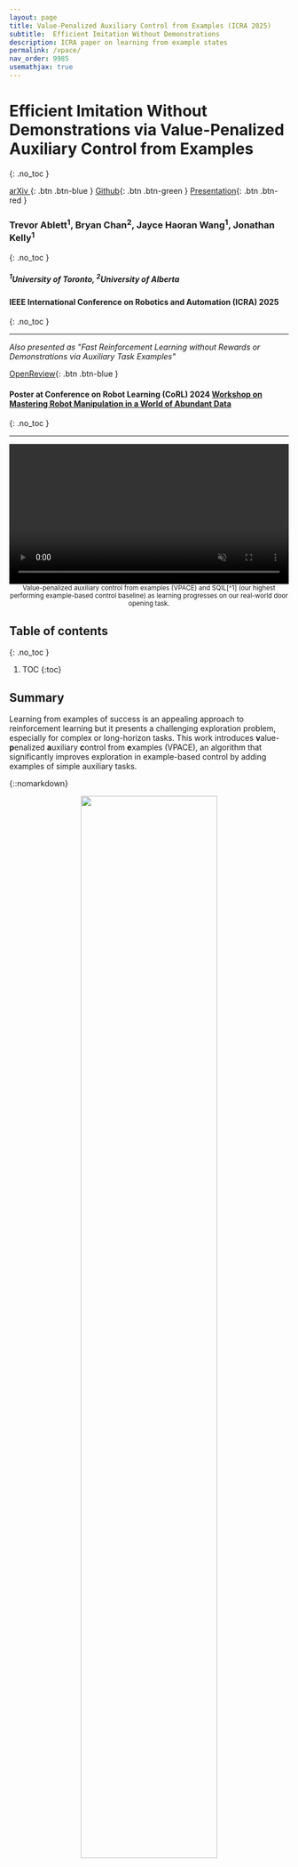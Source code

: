 ```yaml
---
layout: page
title: Value-Penalized Auxiliary Control from Examples (ICRA 2025)
subtitle:  Efficient Imitation Without Demonstrations
description: ICRA paper on learning from example states
permalink: /vpace/
nav_order: 9985
usemathjax: true
---
```


# Efficient Imitation Without Demonstrations via Value-Penalized Auxiliary Control from Examples
{: .no_toc }

[<i class="fa fa-file-text-o" aria-hidden="true"></i> arXiv ](https://arxiv.org/abs/2407.03311){: .btn .btn-blue }
[<i class="fa fa-github" aria-hidden="true"></i> Github](https://github.com/utiasSTARS/vpace){: .btn .btn-green }
[<i class="fa fa-youtube" aria-hidden="true"></i> Presentation](https://youtu.be/PgmWjTcfCVE?si=qRD61RiSJ8sstRSb){: .btn .btn-red }
<!-- [<i class="fa fa-youtube" aria-hidden="true"></i> Supplementary Video](https://youtu.be/1BgS78-5_vA){: .btn .btn-purple } -->


### Trevor Ablett<sup>1</sup>, Bryan Chan<sup>2</sup>, Jayce Haoran Wang<sup>1</sup>, Jonathan Kelly<sup>1</sup>
{: .no_toc }

<h5>
    <i>
        <sup>1</sup>University of Toronto, <sup>2</sup>University of Alberta
    </i>
</h5>

#### IEEE International Conference on Robotics and Automation (ICRA) 2025
{: .no_toc }

---
*Also presented as "Fast Reinforcement Learning without Rewards or Demonstrations via Auxiliary Task Examples"*

[<i class="fa fa-file-text-o" aria-hidden="true"></i> OpenReview](https://openreview.net/forum?id=5gRB5Z4QIg){: .btn .btn-blue }

#### Poster at Conference on Robot Learning (CoRL) 2024 [Workshop on Mastering Robot Manipulation in a World of Abundant Data](https://www.dynsyslab.org/mastering-robot-manipulation-in-a-world-of-abundant-data/)
{: .no_toc }

---

<!-- <br /> -->

<!-- {::nomarkdown} -->
<div style='text-align:center'>
    <video width='100%' autoplay loop muted>
        <source src='/assets/vpace/videos/real/realdoor-exploration.mp4' type='video/mp4'>
        Your browser does not support the video tag.
    </video>
    <div><small> Value-penalized auxiliary control from examples (VPACE) and SQIL<p style="display:inline" markdown="1">[^1]</p> (our highest performing example-based control baseline) as learning progresses on our real-world door opening task.</small></div>
</div>
<!-- {:/} -->

## Table of contents
{: .no_toc }
<!-- {: .no_toc .text-delta } -->

1. TOC
{:toc}

## Summary

Learning from examples of success is an appealing approach to reinforcement learning but it presents a challenging exploration problem, especially for complex or long-horizon tasks. 
This work introduces **v**alue-**p**enalized **a**uxiliary **c**ontrol from **e**xamples (VPACE), an algorithm that significantly improves exploration in example-based control by adding examples of simple auxiliary tasks.

{::nomarkdown}
<div style='text-align:center'>
    <img src='/assets/vpace/figs/system/vpace-motivation-new-50.png' width='70%'>
    <div><small>Auxiliary control from examples (ACE) improves upon example-based control (EBC) through the addition of scheduled exploration of auxiliary tasks. VPACE fixes a value overestimation problem that occurs due to the highly exploratory data generated by ACE.</small></div>
</div>
{:/}

<!-- <img style="float: left; margin: 20px 10px 25px 10px;" width='40%' src="/assets/vpace/figs/all_envs_avg_with_real/squish_r_fig.png"> -->
<!-- <div style='text-align:center; float: left; margin: 20px 10px 25px 10px; width: 40%'>
    <img src="/assets/vpace/figs/all_envs_avg_with_real/squish_r_fig.png">
    <div><small>Average performance of VPACE compared with SQIL<p style="display:inline" markdown="1">[^1]</p>, RCE<p style="display:inline" markdown="1">[^2]</p>, DAC<p style="display:inline" markdown="1">[^3], and SQIL with an exploration bonus.</p>.</small></div>
</div> -->

For instance, a manipulation task may have auxiliary examples of an object being reached for, grasped, or lifted. We show that the naı̈ve application of scheduled auxiliary control to example-based learning can lead to value overestimation and poor performance. We resolve the problem with an above-success-level value penalty. Across both simulated and real robotic environments, we show that our approach substantially improves learning efficiency for challenging tasks, while maintaining bounded value estimates. We compare with existing approaches to example-based learning, inverse reinforcement learning, and an exploration bonus. Preliminary results also suggest that VPACE may learn more efficiently than the more common approaches of using full trajectories or true sparse rewards.

<div style='text-align:center'>
    <img src='/assets/vpace/figs/all_envs_avg_with_real/sideleg_rliable_real_x_squish_r_fig.png' width='60%'>
    <div><small>Average performance of VPACE compared with SQIL<p style="display:inline" markdown="1">[^1]</p>, RCE<p style="display:inline" markdown="1">[^2]</p>, DAC<p style="display:inline" markdown="1">[^3]</p>, and SQIL with an exploration bonus<p style="display:inline" markdown="1">[^4]</p>.</small></div>
</div>


## Approach

VPACE boils down to three main changes to standard off-policy inverse reinforcement learning:
1. Expert buffers are replaced with *example states* \\( s^\ast \in \mathcal{B}^\ast \\), where the only expert data provided to the agent are examples of successfully completed tasks.
2. Auxiliary task data is provided, in addition to main task data, following the design established by SAC-X[^5] (for RL) and LfGP [^6] (for IRL).
3. To mitigate highly erroneous value estimates derived from bootstrapping, exacerbated by the addition of auxiliary task data, we introduce a simple scheme for value penalization based on the current value estimate for example states.

We find that our approach improves performance and efficiency both with a separately learned reward function (as in DAC[^3]), and without (as in SQIL[^1], RCE[^2], and SQIL with an exploration bonus [^4]).

For more details on our approach, see our corresponding paper.

<!-- ### Value Penalization in Example-Based Control

A Markov decision process (MDP) is defined as \\( \mathcal{M} = \langle \mathcal{S}, \mathcal{A}, R, \mathcal{P}, \mathcal{\rho_0}, \gamma \rangle \\), where the sets \\( \mathcal{S} \\) and \\( \mathcal{A} \\)
are respectively the state and action space, \\( \mathcal{P} \\) is the state-transition environment dynamics distribution, \\( \mathcal{\rho_0} \\) is the initial state distribution, \\( \gamma \\) is the discount factor, and the true reward \\( R : \mathcal{S} × \mathcal{A} \rightarrow R \\) is unknown.

For any policy \\( \pi \\), we can define the value function and Q-function as:

$$
\begin{array}{cc}
    V^{\pi}(s) = \mathbb{E}_{a \sim \pi} \left[ Q^{\pi}(s, a) \right],
    &
    Q^{\pi}(s, a) = \hat{R}(s) + \gamma \mathbb{E}_{s' \sim \mathcal{P}}\left[ V^{\pi}(s') \right],
\end{array}
$$

corresponding to the return-to-go from state \\( s \\) (and action \\( a \\)). -->

<!-- Here are example results, sorted by environment.
In each section we show:
1. Examples of our initial state distribution \\( \mathcal{\rho_0} \\) as well examples from auxiliary task example buffers \\( \mathcal{B}^\ast_{\text{aux}} \\) and main task buffers \\( \mathcal{B}^\ast_{\text{main}} \\).
2. Performance  -->

## Real Panda Results

### Exploratory Episodes over Time

#### Door

[(See video above)](#submitted-to-conference-on-robot-learning-corl-2024)

#### Drawer

<div style='text-align:center'>
    <video width='100%' autoplay loop muted>
        <source src='/assets/vpace/videos/real/realdrawer-exploration.mp4' type='video/mp4'>
        Your browser does not support the video tag.
    </video>
</div>

### Success Examples for Training
The numerical state data corresponding to these example success images was the only signal (i.e., no reward function and no full trajectories) used for training policies in this work.
We also show examples from the initial state distributions.

<div style='text-align:center'>
    <video width='100%' autoplay loop muted>
        <source src='/assets/vpace/videos/real/all_real_success_examples.mp4' type='video/mp4'>
        Your browser does not support the video tag.
    </video>
</div>

### Final Performance

<div style='text-align:center'>
    <video width='100%' autoplay loop muted>
        <source src='/assets/vpace/videos/real/real-finalperf.mp4' type='video/mp4'>
        Your browser does not support the video tag.
    </video>
</div>

## Simulation Results

### Exploratory Episodes over Time

#### Unstack-Stack

<div style='text-align:center'>
    <video width='100%' autoplay loop muted>
        <source src='/assets/vpace/videos/sim_panda/unstack-stack-exploration.mp4' type='video/mp4'>
        Your browser does not support the video tag.
    </video>
</div>

#### Insert

<div style='text-align:center'>
    <video width='100%' autoplay loop muted>
        <source src='/assets/vpace/videos/sim_panda/insert-exploration.mp4' type='video/mp4'>
        Your browser does not support the video tag.
    </video>
</div>

#### sawyer_drawer_open

<div style='text-align:center'>
    <video width='100%' autoplay loop muted>
        <source src='/assets/vpace/videos/sawyer/drawer-open-exploration.mp4' type='video/mp4'>
        Your browser does not support the video tag.
    </video>
</div>

#### sawyer_box_close

<div style='text-align:center'>
    <video width='100%' autoplay loop muted>
        <source src='/assets/vpace/videos/sawyer/box-close-exploration.mp4' type='video/mp4'>
        Your browser does not support the video tag.
    </video>
</div>

#### sawyer_bin_picking

<div style='text-align:center'>
    <video width='100%' autoplay loop muted>
        <source src='/assets/vpace/videos/sawyer/bin-picking-exploration.mp4' type='video/mp4'>
        Your browser does not support the video tag.
    </video>
</div>

#### hammer-human-v0-dp

<div style='text-align:center'>
    <video width='100%' autoplay loop muted>
        <source src='/assets/vpace/videos/hand/hammer-exploration.mp4' type='video/mp4'>
        Your browser does not support the video tag.
    </video>
</div>

#### relocate-human-v0-najp-dp

<div style='text-align:center'>
    <video width='100%' autoplay loop muted>
        <source src='/assets/vpace/videos/hand/relocate-exploration.mp4' type='video/mp4'>
        Your browser does not support the video tag.
    </video>
</div>

### Success Examples for Training
The numerical state data corresponding to these example success images was the only signal (i.e., no reward function and no full trajectories) used for training policies in this work.
We also show examples from the initial state distributions.

#### Panda Tasks

<div style='text-align:center'>
    <video width='100%' autoplay loop muted>
        <source src='/assets/vpace/videos/sim_panda/all_panda_success_examples.mp4' type='video/mp4'>
        Your browser does not support the video tag.
    </video>
</div>

#### Sawyer Tasks

<div style='text-align:center'>
    <video width='100%' autoplay loop muted>
        <source src='/assets/vpace/videos/sawyer/all_sawyer_success_examples.mp4' type='video/mp4'>
        Your browser does not support the video tag.
    </video>
</div>

#### Adroit Hand Tasks
The same data was used for the original and the delta-position variants.

<div style='text-align:center'>
    <video width='100%' autoplay loop muted>
        <source src='/assets/vpace/videos/hand/all_hand_success_examples.mp4' type='video/mp4'>
        Your browser does not support the video tag.
    </video>
</div>

### Final Performance (All Tasks)

#### Panda Tasks

<div style='text-align:center'>
    <video width='100%' autoplay loop muted>
        <source src='/assets/vpace/videos/sim_panda/panda-finalperf.mp4' type='video/mp4'>
        Your browser does not support the video tag.
    </video>
</div>

#### Sawyer Tasks

<div style='text-align:center'>
    <video width='100%' autoplay loop muted>
        <source src='/assets/vpace/videos/sawyer/sawyer-finalperf.mp4' type='video/mp4'>
        Your browser does not support the video tag.
    </video>
</div>

#### Adroit Hand Tasks

<div style='text-align:center'>
    <video width='100%' autoplay loop muted>
        <source src='/assets/vpace/videos/hand/hand-finalperf.mp4' type='video/mp4'>
        Your browser does not support the video tag.
    </video>
</div>

## Code

{::nomarkdown}
<a target="_blank" rel="external" href="https://github.com/utiasSTARS/vpace"><i class="fa fa-github-square" aria-hidden="true"></i> Available on Github</a>
{:/}

## Citation
Check back soon!

## Bibliography

[^1]: S. Reddy, A. D. Dragan, and S. Levine, “SQIL: Imitation Learning Via Reinforcement Learning with Sparse Rewards,” in 8th International Conference on Learning Representations, ICLR 2020, Addis Ababa, Ethiopia, April 26-30, 2020
[^2]: B. Eysenbach, S. Levine, and R. Salakhutdinov, “Replacing Rewards with Examples: Example-Based Policy Search via Recursive Classification,” in Advances in Neural Information Processing Systems (NeurIPS’21), Virtual, Dec. 2021
[^3]: I. Kostrikov, K. K. Agrawal, D. Dwibedi, S. Levine, and J. Tompson, “Discriminator-Actor-Critic: Addressing Sample Inefficiency and Reward Bias in Adversarial Imitation Learning,” in Proceedings of the International Conference on Learning Representations (ICLR’19), New Orleans, LA, USA, May 2019.
[^4]: Y. Burda, H. Edwards, A. Storkey, and O. Klimov, “Exploration by Random Network Distillation,” in International Conference on Learning Representations (ICLR’19), New Orleans, LA, USA: arXiv, May 2019. doi: 10.48550/arXiv.1810.12894.
[^5]: M. Riedmiller et al., “Learning by Playing Solving Sparse Reward Tasks from Scratch,” in Proceedings of the 35th International Conference on Machine Learning (ICML’18), Stockholm, Sweden, Jul. 2018, pp. 4344–4353. Accessed: Jan. 10, 2021.
[^6]: T. Ablett, B. Chan, and J. Kelly, “Learning From Guided Play: Improving Exploration for Adversarial Imitation Learning With Simple Auxiliary Tasks,” IEEE Robotics and Automation Letters, vol. 8, no. 3, pp. 1263–1270, Mar. 2023, doi: 10.1109/LRA.2023.3236882.
